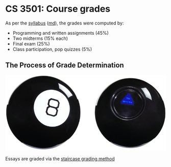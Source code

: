 CS 3501: Course grades
======================

As per the [syllabus](syllabus.html) ([md](syllabus.md)), the grades were computed by:

- Programming and written assignments (45%)
- Two midterms (15% each)
- Final exam (25%)
- Class participation, pop quizzes (5%)

## The Process of Grade Determination

![](images/magic-8-ball.png)

Essays are graded via the [staircase grading method](http://www.cch.ca/newsletters/LawStudent/April2012/Article3.htm)
